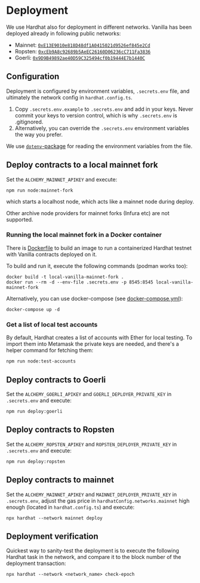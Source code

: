 # Deployment

We use Hardhat also for deployment in different networks. Vanilla has been deployed already in following public networks:

- Mainnet: [`0xE13E9010e818D48df1A0415021d9526ef845e2Cd`](https://etherscan.io/address/0xe13e9010e818d48df1a0415021d9526ef845e2cd)
- Ropsten: [`0xcEb9A8c92689b5AeEC26160D06236cC711Fa3836`](https://ropsten.etherscan.io/address/0xceb9a8c92689b5aeec26160d06236cc711fa3836)
- Goerli: [`0x9D9B49892ae40D59C325494cf0b19444E7b1440C`](https://goerli.etherscan.io/address/0x9d9b49892ae40d59c325494cf0b19444e7b1440c)

## Configuration

Deployment is configured by environment variables, `.secrets.env` file, and ultimately the network config
in `hardhat.config.ts`.

1. Copy `.secrets.env.example` to `.secrets.env` and add in your keys. Never commit your keys to version control, which
   is why `.secrets.env` is .gitignored.
2. Alternatively, you can override the `.secrets.env` environment variables the way you prefer.

We use [`dotenv`-package](https://www.npmjs.com/package/dotenv) for reading the environment variables from the file.

## Deploy contracts to a local mainnet fork

Set the `ALCHEMY_MAINNET_APIKEY` and execute:

```shell
npm run node:mainnet-fork
```

which starts a localhost node, which acts like a mainnet node during deploy.

Other archive node providers for mainnet forks (Infura etc) are not supported.

### Running the local mainnet fork in a Docker container

There is [Dockerfile](Dockerfile) to build an image to run a containerized Hardhat testnet with Vanilla contracts deployed on it.

To build and run it, execute the following commands (podman works too):

```
docker build -t local-vanilla-mainnet-fork .
docker run --rm -d --env-file .secrets.env -p 8545:8545 local-vanilla-mainnet-fork
```

Alternatively, you can use docker-compose (see [docker-compose.yml](docker-compose.yml)):

```shell
docker-compose up -d
```

### Get a list of local test accounts
By default, Hardhat creates a list of accounts with Ether for local testing. To import them into Metamask the private keys are needed, and there's a helper command for fetching them:

```shell
npm run node:test-accounts
```

## Deploy contracts to Goerli

Set the `ALCHEMY_GOERLI_APIKEY` and `GOERLI_DEPLOYER_PRIVATE_KEY` in `.secrets.env` and execute:

```shell
npm run deploy:goerli
```

## Deploy contracts to Ropsten

Set the `ALCHEMY_ROPSTEN_APIKEY` and `ROPSTEN_DEPLOYER_PRIVATE_KEY` in `.secrets.env` and execute:

```shell
npm run deploy:ropsten
```

## Deploy contracts to mainnet

Set the `ALCHEMY_MAINNET_APIKEY` and `MAINNET_DEPLOYER_PRIVATE_KEY` in `.secrets.env`, adjust the gas price in `hardhatConfig.networks.mainnet` high enough (located in `hardhat.config.ts`) and execute:

```shell
npx hardhat --network mainnet deploy
```

## Deployment verification

Quickest way to sanity-test the deployment is to execute the following Hardhat task in the network, and compare it to the block number of the deployment transaction:
```shell
npx hardhat --network <network_name> check-epoch
```
